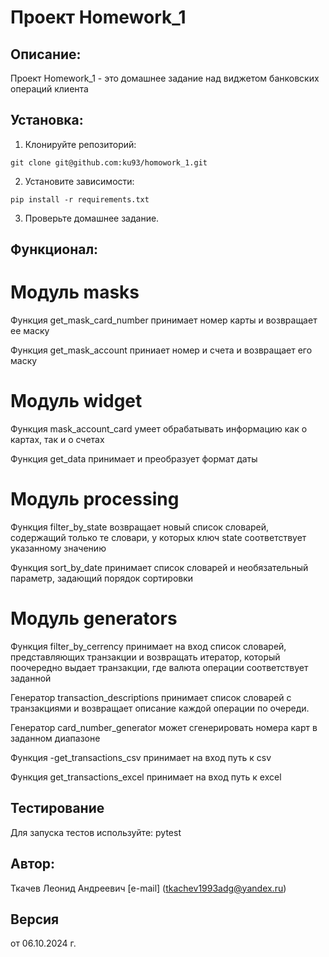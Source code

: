 # Проект Homework_1

## Описание:

 Проект Homework_1 - это домашнее задание над виджетом банковских операций клиента

## Установка:

1. Клонируйте репозиторий:
```chatinput
git clone git@github.com:ku93/homowork_1.git
```

2. Установите зависимости:
```chatinput
pip install -r requirements.txt
```

3. Проверьте домашнее задание.

## Функционал:

# Модуль masks

Функция get_mask_card_number принимает номер карты и возвращает ее маску

Функция get_mask_account приниает номер и счета и возвращает его маску

# Модуль widget

Функция mask_account_card умеет обрабатывать информацию как о картах, так и о счетах

Функция get_data принимает и преобразует формат даты

# Модуль processing

Функция filter_by_state возвращает новый список словарей, содержащий только те словари, у которых ключ state соответствует указанному значению

Функция sort_by_date принимает список словарей и необязательный параметр, задающий порядок сортировки

# Модуль generators

Функция filter_by_cerrency принимает на вход список словарей, представляющих транзакции и возвращать итератор, который поочередно выдает транзакции, где валюта операции соответствует заданной

Генератор transaction_descriptions принимает список словарей с транзакциями и возвращает описание каждой операции по очереди.

Генератор card_number_generator может сгенерировать номера карт в заданном диапазоне

Функция -get_transactions_csv принимает на вход путь к csv

Функция get_transactions_excel принимает на вход путь к excel
## Тестирование

Для запуска тестов используйте: pytest

## Автор:
Ткачев Леонид Андреевич [e-mail] (tkachev1993adg@yandex.ru)

## Версия
от 06.10.2024 г.